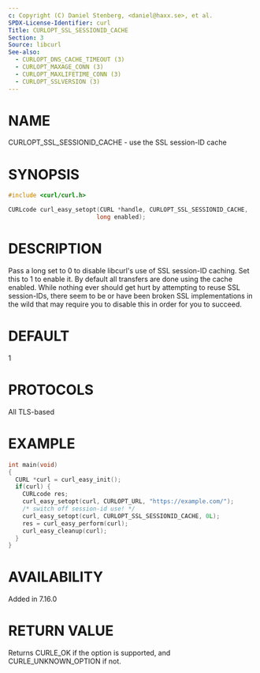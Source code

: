 ```yaml
---
c: Copyright (C) Daniel Stenberg, <daniel@haxx.se>, et al.
SPDX-License-Identifier: curl
Title: CURLOPT_SSL_SESSIONID_CACHE
Section: 3
Source: libcurl
See-also:
  - CURLOPT_DNS_CACHE_TIMEOUT (3)
  - CURLOPT_MAXAGE_CONN (3)
  - CURLOPT_MAXLIFETIME_CONN (3)
  - CURLOPT_SSLVERSION (3)
---
```


# NAME

CURLOPT_SSL_SESSIONID_CACHE - use the SSL session-ID cache

# SYNOPSIS

~~~c
#include <curl/curl.h>

CURLcode curl_easy_setopt(CURL *handle, CURLOPT_SSL_SESSIONID_CACHE,
                         long enabled);
~~~

# DESCRIPTION

Pass a long set to 0 to disable libcurl's use of SSL session-ID caching. Set
this to 1 to enable it. By default all transfers are done using the cache
enabled. While nothing ever should get hurt by attempting to reuse SSL
session-IDs, there seem to be or have been broken SSL implementations in the
wild that may require you to disable this in order for you to succeed.

# DEFAULT

1

# PROTOCOLS

All TLS-based

# EXAMPLE

~~~c
int main(void)
{
  CURL *curl = curl_easy_init();
  if(curl) {
    CURLcode res;
    curl_easy_setopt(curl, CURLOPT_URL, "https://example.com/");
    /* switch off session-id use! */
    curl_easy_setopt(curl, CURLOPT_SSL_SESSIONID_CACHE, 0L);
    res = curl_easy_perform(curl);
    curl_easy_cleanup(curl);
  }
}
~~~

# AVAILABILITY

Added in 7.16.0

# RETURN VALUE

Returns CURLE_OK if the option is supported, and CURLE_UNKNOWN_OPTION if not.
